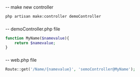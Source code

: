 
### 
-- make new controller
```cmd
php artisan make:controller demoController
```


###
-- demoController.php file
```php 
function MyName($namevalue){
	return $namevalue;
}

```

###
-- web.php file
```php
Route::get('/Name/{namevalue}', 'semoController@MyName');
```
